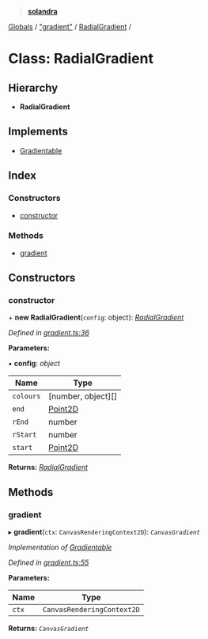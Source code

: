 > **[solandra](../README.md)**

[Globals](../README.md) / ["gradient"](../modules/_gradient_.md) / [RadialGradient](_gradient_.radialgradient.md) /

# Class: RadialGradient

## Hierarchy

* **RadialGradient**

## Implements

* [Gradientable](../interfaces/_scanvas_.gradientable.md)

## Index

### Constructors

* [constructor](_gradient_.radialgradient.md#constructor)

### Methods

* [gradient](_gradient_.radialgradient.md#gradient)

## Constructors

###  constructor

\+ **new RadialGradient**(`config`: object): *[RadialGradient](_gradient_.radialgradient.md)*

*Defined in [gradient.ts:36](https://github.com/jamesporter/solandra/blob/02e2cc9/src/lib/gradient.ts#L36)*

**Parameters:**

▪ **config**: *object*

Name | Type |
------ | ------ |
`colours` | [number, object][] |
`end` | [Point2D](../modules/_types_sol_.md#point2d) |
`rEnd` | number |
`rStart` | number |
`start` | [Point2D](../modules/_types_sol_.md#point2d) |

**Returns:** *[RadialGradient](_gradient_.radialgradient.md)*

## Methods

###  gradient

▸ **gradient**(`ctx`: `CanvasRenderingContext2D`): *`CanvasGradient`*

*Implementation of [Gradientable](../interfaces/_scanvas_.gradientable.md)*

*Defined in [gradient.ts:55](https://github.com/jamesporter/solandra/blob/02e2cc9/src/lib/gradient.ts#L55)*

**Parameters:**

Name | Type |
------ | ------ |
`ctx` | `CanvasRenderingContext2D` |

**Returns:** *`CanvasGradient`*
